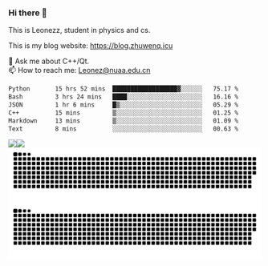 ### Hi there 👋

<!--
**Leonezz/Leonezz** is a ✨ _special_ ✨ repository because its `README.md` (this file) appears on your GitHub profile.

Here are some ideas to get you started:

-->

This is Leonezz, student in physics and cs.

This is my blog website: https://blog.zhuwenq.icu

💬 Ask me about C++/Qt. \
📫 How to reach me: Leonez@nuaa.edu.cn

<!--START_SECTION:waka-->

```text
Python       15 hrs 52 mins  ██████████████████▓░░░░░░   75.17 %
Bash         3 hrs 24 mins   ████░░░░░░░░░░░░░░░░░░░░░   16.16 %
JSON         1 hr 6 mins     █▒░░░░░░░░░░░░░░░░░░░░░░░   05.29 %
C++          15 mins         ▒░░░░░░░░░░░░░░░░░░░░░░░░   01.25 %
Markdown     13 mins         ▒░░░░░░░░░░░░░░░░░░░░░░░░   01.09 %
Text         8 mins          ░░░░░░░░░░░░░░░░░░░░░░░░░   00.63 %
```

<!--END_SECTION:waka-->

<img align="left" src="https://github-readme-stats.vercel.app/api?username=Leonezz&count_private=true&show_icons=true&include_all_commits=true&theme=vue"/>
<img align="left" src="https://github-readme-stats.vercel.app/api/top-langs/?username=Leonezz&hide=TeX&layout=compact&theme=vue"/>

![GitHub Snake Light](https://raw.githubusercontent.com/Leonezz/Leonezz/output/github-contribution-grid-snake-light.svg#gh-light-mode-only)![GitHub Snake dark](https://raw.githubusercontent.com/Leonezz/Leonezz/output/github-contribution-grid-snake-dark.svg#gh-dark-mode-only)

